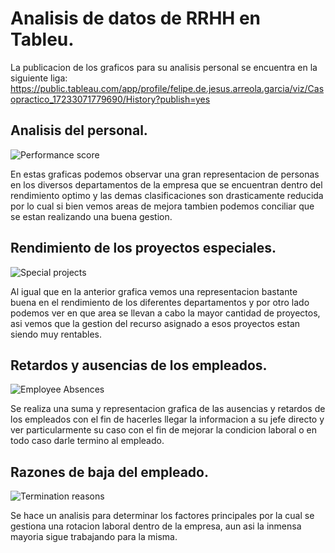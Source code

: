 # Analisis de datos de RRHH en Tableu.

La publicacion de los graficos para su analisis personal se encuentra en la siguiente liga:
https://public.tableau.com/app/profile/felipe.de.jesus.arreola.garcia/viz/Casopractico_17233071779690/History?publish=yes

## Analisis del personal.

![Performance score](https://github.com/user-attachments/assets/ec070f55-2a95-4824-95b5-75753005b39b)

En estas graficas podemos observar una gran representacion de personas en los diversos departamentos de la empresa que se encuentran dentro del rendimiento optimo y las demas clasificaciones son drasticamente reducida por lo cual si bien vemos areas de mejora tambien podemos conciliar que se estan realizando una buena gestion.

## Rendimiento de los proyectos especiales.

![Special projects](https://github.com/user-attachments/assets/780c47e3-56c0-4f5d-88b1-83b8db390d6b)

Al igual que en la anterior grafica vemos una representacion bastante buena en el rendimiento de los diferentes departamentos y por otro lado podemos ver en que area se llevan a cabo la mayor cantidad de proyectos, asi vemos que la gestion del recurso asignado a esos proyectos estan siendo muy rentables.

## Retardos y ausencias de los empleados.

![Employee Absences](https://github.com/user-attachments/assets/893e0f0f-f715-46e6-8e53-9e0a52a2c297)

Se realiza una suma y representacion grafica de las ausencias y retardos de los empleados con el fin de hacerles llegar la informacion a su jefe directo y ver particularmente su caso con el fin de mejorar la condicion laboral o en todo caso darle termino al empleado.

## Razones de baja del empleado.

![Termination reasons](https://github.com/user-attachments/assets/c9712e3d-faa8-43ee-84bd-1fcc2d7c628c)

Se hace un analisis para determinar los factores principales por la cual se gestiona una rotacion laboral dentro de la empresa, aun asi la inmensa mayoria sigue trabajando para la misma.
